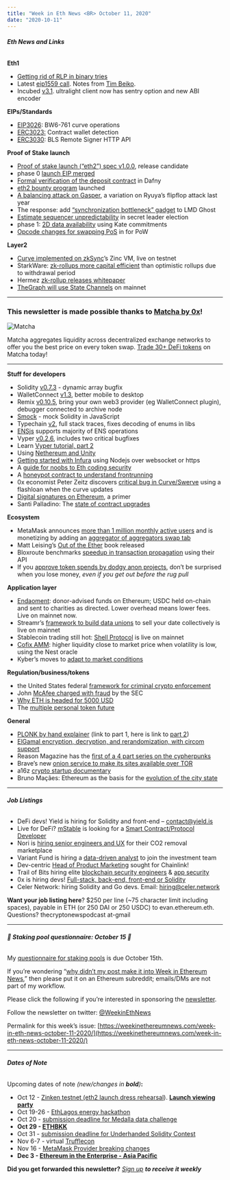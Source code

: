 ```yaml
---
title: "Week in Eth News <BR> October 11, 2020"
date: "2020-10-11"
---
```


###### **Eth News and Links**

**Eth1**

- [Getting rid of RLP in binary tries](https://medium.com/@gballet/structure-of-a-binary-state-tree-part-1-48c587836d2f)
- Latest [eip1559 call](https://www.youtube.com/watch?v=SHVfypwL5W8). Notes from [Tim Beiko](https://twitter.com/TimBeiko/status/1314239524810051585).
- Incubed [v3.1](https://github.com/blockchainsllc/in3-c/releases/tag/v3.1.0). ultralight client now has sentry option and new ABI encoder

**EIPs/Standards**

- [EIP3026](https://eips.ethereum.org/EIPS/eip-3026): BW6-761 curve operations
- [ERC3023:](https://github.com/ethereum/EIPs/blob/6b15a3da608cb49e271d6f7a9fe8422629bb4c0c/EIPS/eip-3023.md) Contract wallet detection
- [ERC3030](https://github.com/ethereum/EIPs/blob/cb13fd17b3a21fd889941513e09251335a7ee927/EIPS/eip-3030.md): BLS Remote Signer HTTP API

**Proof of Stake launch**

- [Proof of stake launch (“eth2”) spec v1.0.0](https://github.com/ethereum/eth2.0-specs/releases/tag/v1.0.0-rc.0), release candidate
- phase 0 [launch EIP merged](https://eips.ethereum.org/EIPS/eip-2982)
- [Formal verification of the deposit contract](https://github.com/PegaSysEng/deposit-sc-dafny) in Dafny
- [eth2 bounty program](https://eth2bounty.ethereum.org/) launched
- [A balancing attack on Gasper](https://ethresear.ch/t/a-balancing-attack-on-gasper-the-current-candidate-for-eth2s-beacon-chain/8079), a variation on Ryuya’s flipflop attack last year
- The response: add [“synchronization bottleneck” gadget](https://notes.ethereum.org/6EAsltAXSIeMHeRztEGRdg) to LMD Ghost
- [Estimate sequencer unpredictability](https://ethresear.ch/t/a-quick-script-for-estimating-how-unpredictable-the-sequencer-is-with-various-ssle-setups/8065) in secret leader election
- phase 1: [2D data availability](https://ethresear.ch/t/2d-data-availability-with-kate-commitments/8081) using Kate commitments
- [Opcode changes for swapping PoS](https://hackmd.io/XEq28xrRTsWUdLzRvAbCpg?view) in for PoW

**Layer2**

- [Curve implemented on zkSync](https://medium.com/matter-labs/curve-zksync-l2-ethereums-first-user-defined-zk-rollup-smart-contract-5a72c496b350)’s Zinc VM, live on testnet
- StarkWare: [zk-rollups more capital efficient](https://medium.com/starkware/the-optimistic-rollup-dilemma-c8fc470ca10c) than optimistic rollups due to withdrawal period
- Hermez [zk-rollup releases whitepaper](https://blog.hermez.io/the-hermez-white-paper-is-out/)
- [TheGraph will use State Channels](https://thegraph.com/blog/the-graph-brings-state-channels-to-ethereum) on mainnet

* * *

### **This newsletter is made possible thanks to [Matcha by 0x](https://matcha.xyz/?id=wien)!**

![Matcha](https://weekinethereumnews.com/wp-content/uploads/2020/06/matcha-avatar.png)

Matcha aggregates liquidity across decentralized exchange networks to offer you the best price on every token swap. [Trade 30+ DeFi tokens](https://matcha.xyz/?id=wien) on Matcha today!

* * *

**Stuff for developers**

- Solidity [v0.7.3](https://solidity.ethereum.org/2020/10/07/solidity-dynamic-array-cleanup-bug/) - dynamic array bugfix
- WalletConnect [v1.3](https://twitter.com/pedrouid/status/1314605111231086593), better mobile to desktop
- Remix [v0.10.5](https://medium.com/remix-ide/remix-0-10-5-is-released-aba6cedd161d), bring your own web3 provider (eg WalletConnect plugin), debugger connected to archive node
- [Smock](https://github.com/ethereum-optimism/smock) - mock Solidity in JavaScript
- Typechain [v2](https://github.com/ethereum-ts/TypeChain/releases/tag/typechain%402.0.1), full stack traces, fixes decoding of enums in libs
- [ENSjs](https://medium.com/the-ethereum-name-service/releasing-ensjs-and-announcing-ens-integration-workshop-63ffad001446) supports majority of ENS operations
- Vyper [v0.2.6](https://github.com/vyperlang/vyper/releases/tag/v0.2.6), includes two critical bugfixes
- Learn [Vyper tutorial, part 2](https://vyper.fun/#/2/introduction)
- Using [Nethereum and Unity](https://medium.com/coinmonks/part-2-using-nethereum-in-unity-5b09f2d8c718)
- [Getting started with Infura](https://blog.infura.io/getting-started-with-infuras-ethereum-api/) using Nodejs over websocket or https
- A [guide for noobs to Eth coding security](https://www.linumlabs.com/articles/a-brief-overview-of-why-you-should-absolutely-insist-on-audits-for-smart-contracts)
- A [honeypot contract to understand frontrunning](https://sergeypotekhin.com/detect-ethereum-front-runners/)
- 0x economist Peter Zeitz discovers [critical bug in Curve/Swerve](https://medium.com/@peter_4205/curve-vulnerability-report-a1d7630140ec) using a flashloan when the curve updates
- [Digital signatures on Ethereum](https://medium.com/mycrypto/the-magic-of-digital-signatures-on-ethereum-98fe184dc9c7), a primer
- Santi Palladino: The [state of contract upgrades](https://blog.openzeppelin.com/the-state-of-smart-contract-upgrades/)

**Ecosystem**

- MetaMask announces [more than 1 million monthly active users](https://medium.com/metamask/metamask-exceeds-1-million-monthly-active-users-9da72a1e915d) and is monetizing by adding an [aggregator of aggregators swap tab](https://consensys.net/blog/press-release/consensys-introduces-token-swaps-for-metamask/)
- Matt Leising’s [Out of the Ether](https://www.wiley.com/en-us/Out+of+the+Ether%3A+The+Amazing+Story+of+Ethereum+and+the+%2455+Million+Heist+that+Almost+Destroyed+It+All-p-9781119602934) book released
- Bloxroute benchmarks [speedup in transaction propagation](https://medium.com/bloxroute/sending-raw-transactions-fast-measuring-how-much-improvement-bloxroute-can-bring-to-node-service-20652b2afcf3) using their API
- If you [approve token spends by dodgy anon projects](https://medium.com/zengo/unicats-go-phishing-eaf39ff9da64), don’t be surprised when you lose money, _even if you get out before the rug pull_

**Application layer**

- [Endaoment](https://twitter.com/pythianism/status/1313139468568719360): donor-advised funds on Ethereum; USDC held on-chain and sent to charities as directed. Lower overhead means lower fees. Live on mainnet now.
- Streamr’s [framework to build data unions](https://blog.streamr.network/its-time-to-build-data-unions/) to sell your date collectively is live on mainnet
- Stablecoin trading still hot: [Shell Protocol](https://medium.com/shell-protocol/shell-protocol-launches-first-stablecoin-pool-f874d383d25e) is live on mainnet
- [Cofix AMM](https://medium.com/dragonfly-research/introducing-cofix-a-next-generation-amm-199aea686b6b): higher liquidity close to market price when volatility is low, using the Nest oracle
- Kyber’s moves to [adapt to market conditions](https://blog.kyber.network/kyber-continue-delivering-a-sustainable-liquidity-infrastructure-for-defi-f9945cab503)

**Regulation/business/tokens**

- the United States federal [framework for criminal crypto enforcement](https://www.justice.gov/ag/page/file/1326061/download)
- John [McAfee charged with fraud](https://www.courtlistener.com/docket/18506139/1/securities-and-exchange-commission-v-mcafee/) by the SEC
- [Why ETH is headed for 5000 USD](https://thecryptocactus.substack.com/p/my-thoughts-on-3000-ethereum)
- The [multiple personal token future](https://forefront.news/blog/feat-chris-the-multiple-personal-token-future/)

**General**

- [PLONK by hand explainer](https://research.metastate.dev/plonk-by-hand-part-1/) (link to part 1, here is link to [part 2](https://research.metastate.dev/plonk-by-hand-part-2-the-proof/))
- [ElGamal encryption, decryption, and rerandomization, with circom support](https://ethresear.ch/t/elgamal-encryption-decryption-and-rerandomization-with-circom-support/8074)
- Reason Magazine has the [first of a 4 part series on the cypherpunks](https://www.youtube.com/watch?v=YWh6Yzr12iQ)
- Brave’s new [onion service to make its sites available over TOR](https://brave.com/new-onion-service/)
- a16z [crypto startup documentary](https://www.youtube.com/watch?v=jVehCoqJgYQ)
- Bruno Maçães: Ethereum as the basis for the [evolution of the city state](https://www.city-journal.org/technological-developments-new-systems-of-governance)

* * *

###### **Job Listings**

- DeFi devs! Yield is hiring for Solidity and front-end – contact@yield.is
- Live for DeFi? [mStable](https://twitter.com/mstable_) is looking for a [Smart Contract/Protocol Developer](https://cryptocurrencyjobs.co/engineering/mstable-protocol-developer-defi)
- Nori is [hiring senior engineers and UX](https://nori.com/careers) for their CO2 removal marketplace
- Variant Fund is hiring a [data-driven analyst](https://twitter.com/jessewldn/status/1314203670146420736) to join the investment team
- Dev-centric [Head of Product Marketing](https://jobs.lever.co/chainlink/611491c5-58e1-43de-a91e-65c0345cd1f0) sought for Chainlink!
- Trail of Bits hiring elite [blockchain security engineers](https://jobs.lever.co/trailofbits/4f459855-3299-462f-9e73-299a840d5baf) & [app security](https://jobs.lever.co/trailofbits/8b7f7fc1-efb0-4e89-b406-784c3a2d77e4)
- 0x is hiring devs! [Full-stack, back-end, front-end or Solidity](https://0x.org/about/jobs)
- Celer Network: hiring Solidity and Go devs. Email: hiring@celer.network

**Want your job listing here**? $250 per line (~75 character limit including spaces), payable in ETH (or 250 DAI or 250 USDC) to evan.ethereum.eth. Questions? thecryptonewspodcast at-gmail

* * *

###### **🥩 Staking pool questionnaire: October 15 🥩** 

My [questionnaire for staking pools](https://docs.google.com/document/d/1wrzKXff2XwY4Bu5ynVqvlPXI4xqM4-Hwx7Jh7_-1IGg/edit) is due October 15th.

If you’re wondering “[why didn’t my post make it into Week in Ethereum News](https://www.evanvanness.com/post/179914035841/why-didnt-my-post-make-the-newsletter),” then please put it on an Ethereum subreddit; emails/DMs are not part of my workflow.

Please click the following if you’re interested in sponsoring the [newsletter](https://www.evanvanness.com/post/625741875743227904/evan-is-live-on-balancer).

Follow the newsletter on twitter: [@WeekinEthNews](https://twitter.com/WeekInEthNews)

Permalink for this week’s issue: [https://weekinethereumnews.com/week-in-eth-news-october-11-2020/](https://weekinethereumnews.com/week-in-eth-news-october-11-2020/)

* * *

###### **Dates of Note**

Upcoming dates of note _(_new/changes in **bold**_)_**:**

- Oct 12 - [Zinken testnet (eth2 launch dress rehearsal](https://github.com/goerli/medalla/blob/master/zinken/README.md)). **[Launch viewing party](https://www.reddit.com/r/ethstaker/comments/j2t949/announcing_the_zinken_eth2_testnet_launch_viewing/)** 
- Oct 19-26 - [EthLagos energy hackathon](https://ethlagos.io/)
- Oct 20 - [submission deadline for Medalla data challenge](https://ethereum.org/en/eth2/get-involved/medalla-data-challenge/)
- **Oct 29 - [ETHBKK](https://pages.atato.com/ethbkk)**
- Oct 31 - [submission deadline for Underhanded Solidity Contest](https://underhanded.soliditylang.org/)
- Nov 6-7 - virtual [Trufflecon](https://www.trufflesuite.com/trufflecon2020)
- Nov 16 - [MetaMask Provider breaking changes](https://medium.com/metamask/breaking-changes-to-the-metamask-provider-its-happening-eebc91fff1a7)
- **Dec 3 - [Ethereum in the Enterprise - Asia Pacific](https://twitter.com/EntEthAlliance/status/1314652848655872000)**

**Did you get forwarded this newsletter?** _[Sign up](https://weekinethereum.substack.com/subscribe#about) **to receive it weekly**_
